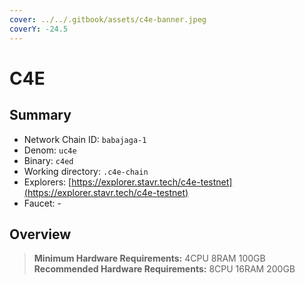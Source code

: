 ```yaml
---
cover: ../../.gitbook/assets/c4e-banner.jpeg
coverY: -24.5
---
```


# C4E

## Summary

* Network Chain ID: `babajaga-1`
* Denom: `uc4e`
* Binary: `c4ed`
* Working directory: `.c4e-chain`
* Explorers: [https://explorer.stavr.tech/c4e-testnet](https://explorer.stavr.tech/c4e-testnet)
* Faucet: -

## Overview

> **Minimum Hardware Requirements:** 4CPU 8RAM 100GB \
> **Recommended Hardware Requirements:** 8CPU 16RAM 200GB
